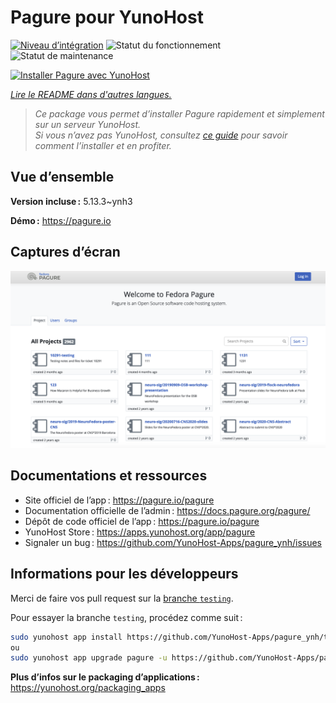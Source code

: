 <!--
Nota bene : ce README est automatiquement généré par <https://github.com/YunoHost/apps/tree/master/tools/readme_generator>
Il NE doit PAS être modifié à la main.
-->

# Pagure pour YunoHost

[![Niveau d’intégration](https://dash.yunohost.org/integration/pagure.svg)](https://dash.yunohost.org/appci/app/pagure) ![Statut du fonctionnement](https://ci-apps.yunohost.org/ci/badges/pagure.status.svg) ![Statut de maintenance](https://ci-apps.yunohost.org/ci/badges/pagure.maintain.svg)

[![Installer Pagure avec YunoHost](https://install-app.yunohost.org/install-with-yunohost.svg)](https://install-app.yunohost.org/?app=pagure)

*[Lire le README dans d'autres langues.](./ALL_README.md)*

> *Ce package vous permet d’installer Pagure rapidement et simplement sur un serveur YunoHost.*  
> *Si vous n’avez pas YunoHost, consultez [ce guide](https://yunohost.org/install) pour savoir comment l’installer et en profiter.*

## Vue d’ensemble



**Version incluse :** 5.13.3~ynh3

**Démo :** <https://pagure.io>

## Captures d’écran

![Capture d’écran de Pagure](./doc/screenshots/screenshot.png)

## Documentations et ressources

- Site officiel de l’app : <https://pagure.io/pagure>
- Documentation officielle de l’admin : <https://docs.pagure.org/pagure/>
- Dépôt de code officiel de l’app : <https://pagure.io/pagure>
- YunoHost Store : <https://apps.yunohost.org/app/pagure>
- Signaler un bug : <https://github.com/YunoHost-Apps/pagure_ynh/issues>

## Informations pour les développeurs

Merci de faire vos pull request sur la [branche `testing`](https://github.com/YunoHost-Apps/pagure_ynh/tree/testing).

Pour essayer la branche `testing`, procédez comme suit :

```bash
sudo yunohost app install https://github.com/YunoHost-Apps/pagure_ynh/tree/testing --debug
ou
sudo yunohost app upgrade pagure -u https://github.com/YunoHost-Apps/pagure_ynh/tree/testing --debug
```

**Plus d’infos sur le packaging d’applications :** <https://yunohost.org/packaging_apps>
